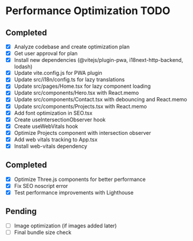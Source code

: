 # Performance Optimization TODO

## Completed

- [x] Analyze codebase and create optimization plan
- [x] Get user approval for plan
- [x] Install new dependencies (@vitejs/plugin-pwa, i18next-http-backend, lodash)
- [x] Update vite.config.js for PWA plugin
- [x] Update src/i18n/config.ts for lazy translations
- [x] Update src/pages/Home.tsx for lazy component loading
- [x] Update src/components/Hero.tsx with React.memo
- [x] Update src/components/Contact.tsx with debouncing and React.memo
- [x] Update src/components/Projects.tsx with React.memo
- [x] Add font optimization in SEO.tsx
- [x] Create useIntersectionObserver hook
- [x] Create useWebVitals hook
- [x] Optimize Projects component with intersection observer
- [x] Add web vitals tracking to App.tsx
- [x] Install web-vitals dependency

## Completed

- [x] Optimize Three.js components for better performance
- [x] Fix SEO noscript error
- [x] Test performance improvements with Lighthouse

## Pending

- [ ] Image optimization (if images added later)
- [ ] Final bundle size check
